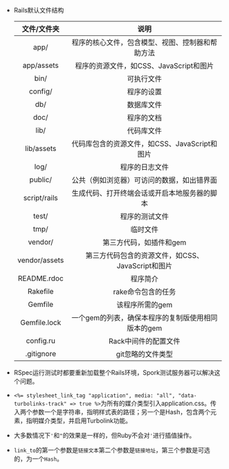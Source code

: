 - Rails默认文件结构
	
	文件/文件夹 | 说明
	:-:|:-:
	app/ | 程序的核心文件，包含模型、视图、控制器和帮助方法
	app/assets|程序的资源文件，如CSS、JavaScript和图片
	bin/|可执行文件
	config/|程序的设置
	db/|数据库文件
	doc/|程序的文档
	lib/|代码库文件
	lib/assets|代码库包含的资源文件，如CSS、JavaScript和图片
	log/|程序的日志文件
	public/|公共（例如浏览器）可访问的数据，如出错界面
	script/rails|生成代码、打开终端会话或开启本地服务器的脚本
	test/|程序的测试文件
	tmp/|临时文件
	vendor/|第三方代码，如插件和gem
	vendor/assets|第三方代码包含的资源文件，如CSS、JavaScript和图片
	README.rdoc|程序简介
	Rakefile|rake命令包含的任务
	Gemfile|该程序所需的gem
	Gemfile.lock|一个gem的列表，确保本程序的复制版使用相同版本的gem
	config.ru|Rack中间件的配置文件
	.gitignore|git忽略的文件类型
- RSpec运行测试时都要重新加载整个Rails环境，Spork测试服务器可以解决这个问题。
- `<%= stylesheet_link_tag "application", media: "all",
                          "data-turbolinks-track" => true %>`为所有的媒介类型引入application.css。传入两个参数一个是字符串，指明样式表的路径；另一个是Hash，包含两个元素，指明媒介类型，并启用Turbolink功能。
- 大多数情况下`'`和`"`的效果是一样的，但Ruby不会对`'`进行插值操作。
- `link_to`的第一个参数是`链接文本`第二个参数是`链接地址`，第三个参数是可选的，为一个`Hash`。